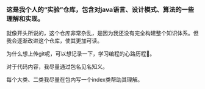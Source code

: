 ### 这是我个人的“实验”仓库，包含对java语言、设计模式、算法的一些理解和实现。

就像开头所说的，这个仓库非常杂乱，是因为我还没有完全构建整个知识体系。但我会逐渐改进这个仓库，使其更加可读。

为什么想上传git呢，可以想记录一下，学习编程的心路历程🤣。

对于代码内容，我尽量通过包名见名知义。

每个大类、二类我尽量在包内写一个index类帮助其理解。